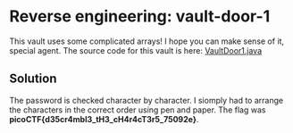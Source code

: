 # Reverse engineering: vault-door-1

This vault uses some complicated arrays! I hope you can make sense of it, special agent. The source code for this vault is here: [VaultDoor1.java](https://jupiter.challenges.picoctf.org/static/ff2585f7afd21b81f69d2fbe37c081ae/VaultDoor1.java)

## Solution

The password is checked character by character. I siomply had to arrange the characters in the correct order using pen and paper. The flag was **picoCTF{d35cr4mbl3_tH3_cH4r4cT3r5_75092e}**.
